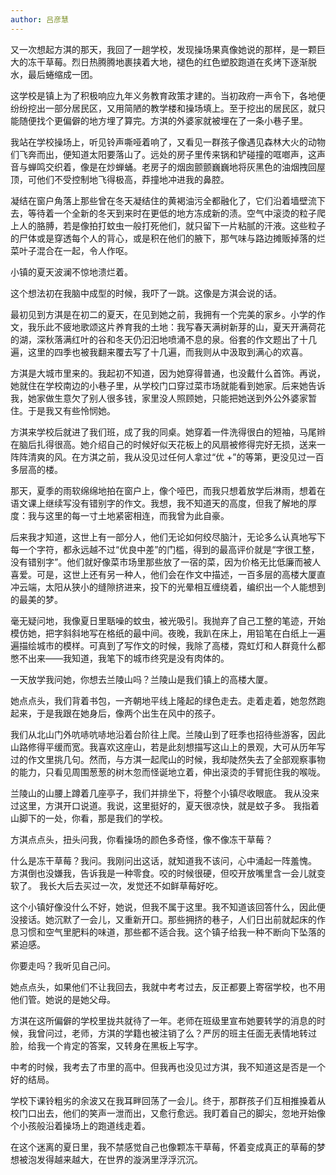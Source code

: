 ```yaml
---
author: 吕彦慧
---
```

又一次想起方淇的那天，我回了一趟学校，发现操场果真像她说的那样，是一颗巨大的冻干草莓。烈日热腾腾地裹挟着大地，褪色的红色塑胶跑道在炙烤下逐渐脱水，最后蜷缩成一团。

这学校是镇上为了积极响应九年义务教育政策才建的。当初政府一声令下，各地便纷纷挖出一部分居民区，又用简陋的教学楼和操场填上。至于挖出的居民区，就只能随便找个更偏僻的地方埋了算完。方淇的外婆家就被埋在了一条小巷子里。

我站在学校操场上，听见铃声嘶哑着响了，又看见一群孩子像遇见森林大火的动物们飞奔而出，便知道太阳要落山了。远处的房子里传来锅和铲碰撞的哐啷声，这声音与蝉鸣交织着，像是在炒蝉蛹。老房子的烟囱颤颤巍巍地将灰黑色的油烟拽回屋顶，可他们不受控制地飞得极高，莽撞地冲进我的鼻腔。

凝结在窗户角落上那些曾在冬天凝结住的黄褐油污全都融化了，它们沿着墙壁流下去，等待着一个全新的冬天到来时在更低的地方冻成新的渍。空气中滚烫的粒子爬上人的胳膊，若是像拍打蚊虫一般打死他们，就只留下一片粘腻的汗液。这些粒子的尸体或是穿透每个人的背心，或是积在他们的腋下，那气味与路边摊贩掉落的烂菜叶子混合在一起，令人作呕。

小镇的夏天波澜不惊地溃烂着。

这个想法初在我脑中成型的时候，我吓了一跳。这像是方淇会说的话。

最初见到方淇是在初二的夏天，在见到她之前，我拥有一个完美的家乡。小学的作文，我乐此不疲地歌颂这片养育我的土地：我写春天满树新芽的山，夏天开满荷花的湖，深秋落满红叶的谷和冬天仍汩汩地喷涌不息的泉。俗套的作文题出了十几遍，这里的四季也被我翻来覆去写了十几遍，而我则从中汲取到满心的欢喜。

方淇是大城市里来的。我起初不知道，因为她穿得普通，也没戴什么首饰。再说，她就住在学校南边的小巷子里，从学校门口穿过菜市场就能看到她家。后来她告诉我，她家做生意欠了别人很多钱，家里没人照顾她，只能把她送到外公外婆家暂住。于是我又有些怜悯她。

方淇来学校后就进了我们班，成了我的同桌。她穿着一件洗得很白的短袖，马尾辫在脑后扎得很高。她介绍自己的时候好似天花板上的风扇被修得完好无损，送来一阵阵清爽的风。在方淇之前，我从没见过任何人拿过“优 +”的等第，更没见过一百多层高的楼。

那天，夏季的雨软绵绵地拍在窗户上，像个哑巴，而我只想着放学后淋雨，想着在语文课上继续写没有错别字的作文。我想，我不知道天的高度，但我了解地的厚度：我与这里的每一寸土地紧密相连，而我曾为此自豪。

后来我才知道，这世上有一部分人，他们无论如何绞尽脑汁，无论多么认真地写下每一个字符，都永远越不过“优良中差”的门槛，得到的最高评价就是“字很工整，没有错别字”。他们就好像菜市场里那些放了一宿的菜，因为价格无比低廉而被人喜爱。可是，这世上还有另一种人，他们会在作文中描述，一百多层的高楼大厦直冲云端，太阳从狭小的缝隙挤进来，投下的光晕相互缠绕着，编织出一个人能想到的最美的梦。

毫无疑问地，我像夏日里聒噪的蚊虫，被光吸引。我抛弃了自己工整的笔迹，开始模仿她，把字斜斜地写在格纸的最中间。夜晚，我趴在床上，用铅笔在白纸上一遍遍描绘城市的模样。可真到了写作文的时候，我除了高楼，霓虹灯和人群竟什么都憋不出来——我知道，我笔下的城市终究是没有肉体的。

一天放学我问她，你想去兰陵山吗？兰陵山是我们镇上的高楼大厦。

她点点头，我们背着书包，一齐朝地平线上隆起的绿色走去。走着走着，她忽然跑起来，于是我跟在她身后，像两个出生在风中的孩子。

我们从北山门外吭哧吭哧地沿着台阶往上爬。兰陵山到了旺季也招待些游客，因此山路修得平缓而宽。我喜欢这座山，若是此刻想描写这山上的景观，大可从历年写过的作文里挑几句。然而，与方淇一起爬山的时候，我却陡然失去了全部观察事物的能力，只看见周围葱葱的树木忽而怪诞地立着，伸出滚烫的手臂扼住我的喉咙。

兰陵山的山腰上蹲着几座亭子，我们并排坐下，将整个小镇尽收眼底。 我从没来过这里，方淇开口说道。我说，这里挺好的，夏天很凉快，就是蚊子多。
我指着山脚下的一处，你看，那是我们的学校。

方淇点点头，扭头问我，你看操场的颜色多奇怪，像不像冻干草莓？

什么是冻干草莓？我问。我刚问出这话，就知道我不该问，心中涌起一阵羞愧。 方淇倒也没嫌我，告诉我是一种零食。咬的时候很硬，但咬开放嘴里含一会儿就变软了。 我长大后去买过一次，发觉还不如鲜草莓好吃。

这个小镇好像没什么不好，她说，但我不属于这里。我不知道该回答什么，因此便没接话。她沉默了一会儿，又重新开口。那些拥挤的巷子，人们日出前就起床的作息习惯和空气里肥料的味道，那些都不适合我。这个镇子给我一种不断向下坠落的紧迫感。

你要走吗？我听见自己问。

她点点头，如果他们不让我回去，我就中考考过去，反正都要上寄宿学校，也不用他们管。她说的是她父母。

方淇在这所偏僻的学校里拢共就待了一年。老师在班级里宣布她要转学的消息的时候，我曾问过，老师，方淇的学籍也被注销了么？严厉的班主任面无表情地转过脸，给我一个肯定的答案，又转身在黑板上写字。

中考的时候，我考去了市里的高中。但我再也没见过方淇，我不知道这是否是一个好的结局。

学校下课铃粗劣的余波又在我耳畔回荡了一会儿。终于，那群孩子们互相推搡着从校门口出去，他们的笑声一泄而出，又愈行愈远。我盯着自己的脚尖，忽地开始像个小孩般沿着操场上的跑道线走着。

在这个迷离的夏日里，我不禁感觉自己也像颗冻干草莓，怀着变成真正的草莓的梦想被泡发得越来越大，在世界的漩涡里浮浮沉沉。
